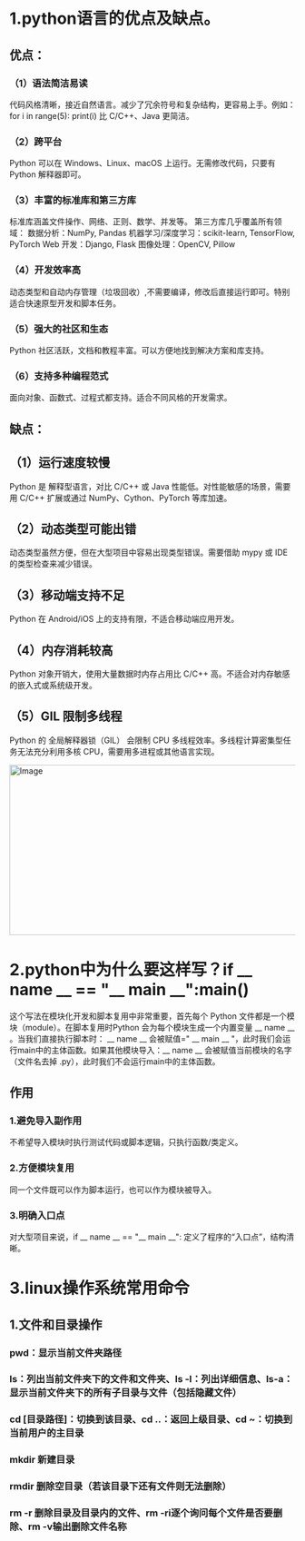 # 1.python语言的优点及缺点。
## 优点：
### （1）语法简洁易读
代码风格清晰，接近自然语言。减少了冗余符号和复杂结构，更容易上手。例如：
for i in range(5):
    print(i)
比 C/C++、Java 更简洁。
### （2）跨平台
Python 可以在 Windows、Linux、macOS 上运行。无需修改代码，只要有 Python 解释器即可。
### （3）丰富的标准库和第三方库
标准库涵盖文件操作、网络、正则、数学、并发等。
第三方库几乎覆盖所有领域：
   数据分析：NumPy, Pandas
   机器学习/深度学习：scikit-learn, TensorFlow, PyTorch
   Web 开发：Django, Flask
   图像处理：OpenCV, Pillow
### （4）开发效率高
动态类型和自动内存管理（垃圾回收）,不需要编译，修改后直接运行即可。特别适合快速原型开发和脚本任务。
### （5）强大的社区和生态
Python 社区活跃，文档和教程丰富。可以方便地找到解决方案和库支持。
### （6）支持多种编程范式
面向对象、函数式、过程式都支持。适合不同风格的开发需求。


## 缺点：
## （1）运行速度较慢
Python 是 解释型语言，对比 C/C++ 或 Java 性能低。对性能敏感的场景，需要用 C/C++ 扩展或通过 NumPy、Cython、PyTorch 等库加速。
## （2）动态类型可能出错
动态类型虽然方便，但在大型项目中容易出现类型错误。需要借助 mypy 或 IDE 的类型检查来减少错误。
## （3）移动端支持不足
Python 在 Android/iOS 上的支持有限，不适合移动端应用开发。
## （4）内存消耗较高
Python 对象开销大，使用大量数据时内存占用比 C/C++ 高。不适合对内存敏感的嵌入式或系统级开发。
## （5）GIL 限制多线程
Python 的 全局解释器锁（GIL） 会限制 CPU 多线程效率。多线程计算密集型任务无法充分利用多核 CPU，需要用多进程或其他语言实现。

<img width="613" height="300" alt="Image" src="https://github.com/user-attachments/assets/a43cce4f-c96d-498a-971d-66e1084fcb1d" />

# 2.python中为什么要这样写？if  __ name __ == "__ main __":main()
这个写法在模块化开发和脚本复用中非常重要，首先每个 Python 文件都是一个模块（module）。在脚本复用时Python 会为每个模块生成一个内置变量  __ name __ 。当我们直接执行脚本时： __ name __ 会被赋值=" __ main __ "，此时我们会运行main中的主体函数。如果其他模块导入：__ name __ 会被赋值当前模块的名字 （文件名去掉 .py），此时我们不会运行main中的主体函数。

## 作用
### 1.避免导入副作用
不希望导入模块时执行测试代码或脚本逻辑，只执行函数/类定义。
### 2.方便模块复用
同一个文件既可以作为脚本运行，也可以作为模块被导入。
### 3.明确入口点
对大型项目来说，if __ name __ == "__ main __": 定义了程序的“入口点”，结构清晰。

# 3.linux操作系统常用命令
## 1.文件和目录操作
### pwd：显示当前文件夹路径
### ls：列出当前文件夹下的文件和文件夹、ls -l：列出详细信息、ls-a：显示当前文件夹下的所有子目录与文件（包括隐藏文件）
### cd [目录路径]：切换到该目录、cd ..：返回上级目录、cd ~：切换到当前用户的主目录
### mkdir 新建目录
### rmdir  删除空目录（若该目录下还有文件则无法删除）
### rm -r 删除目录及目录内的文件、rm -ri逐个询问每个文件是否要删除、rm -v输出删除文件名称






